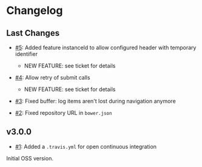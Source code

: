 # Changelog

## Last Changes

- [#5](https://github.com/LaxarJS/ax-log-activity/issues/5): Added feature instanceId to allow configured header with temporary identifier
   + NEW FEATURE: see ticket for details

- [#4](https://github.com/LaxarJS/ax-log-activity/issues/4): Allow retry of submit calls
   + NEW FEATURE: see ticket for details

- [#3](https://github.com/LaxarJS/ax-log-activity/issues/3): Fixed buffer: log items aren't lost during navigation anymore

- [#2](https://github.com/LaxarJS/ax-log-activity/issues/2): Fixed repository URL in `bower.json`


## v3.0.0

- [#1](https://github.com/LaxarJS/ax-log-activity/issues/1): Added a `.travis.yml` for open continuous integration

Initial OSS version.
